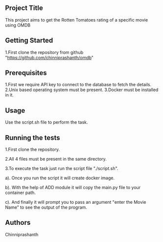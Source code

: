 Project Title
-------------
This project aims to get the Rotten Tomatoes rating of a specific movie using OMDB


Getting Started
----------------
1.First clone the repository from github "https://github.com/chinniprashanth/omdb" 

Prerequisites
-------------
1.First we require API key to connect to the database to fetch the details.
2.Unix based operating system must be present.
3.Docker must be installed in it.

Usage
------
Use the script.sh file to perform the task.

Running the tests
------------------
1.First clone the repository.

2.All 4 files must be present in the same directory.

3.To execute the task just run the script file "./script.sh".

  a). Once you run the script it will create docker image.
  
  b). With the help of ADD module it will copy the main.py file to your container path.
  
  c). And finally it will prompt you to pass an argument "enter the Movie Name" to see the output of the program.
  
Authors
--------
Chinniprashanth


